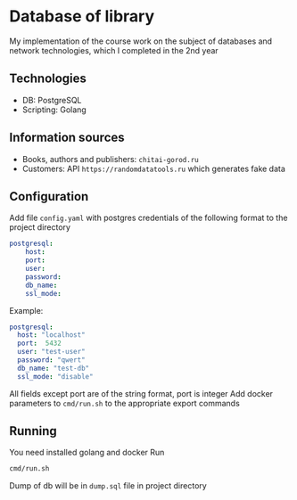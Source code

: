 # Database of library
My implementation of the course work on the subject of databases and network technologies, which I completed in the 2nd year

## Technologies
- DB: PostgreSQL
- Scripting: Golang

## Information sources
- Books, authors and publishers: `chitai-gorod.ru`
- Customers: API `https://randomdatatools.ru` which generates fake data

## Configuration
Add file `config.yaml` with postgres credentials of the following format to the project directory
```yaml
postgresql:
    host:
    port:
    user:
    password:
    db_name:
    ssl_mode:
```
Example:
```yaml
postgresql:
  host: "localhost"
  port:  5432
  user: "test-user"
  password: "qwert"
  db_name: "test-db"
  ssl_mode: "disable"
```
All fields except port are of the string format, port is integer
Add docker parameters to `cmd/run.sh` to the appropriate export commands

## Running
You need installed golang and docker
Run
```bash
cmd/run.sh
```
Dump of db will be in `dump.sql` file in project directory

